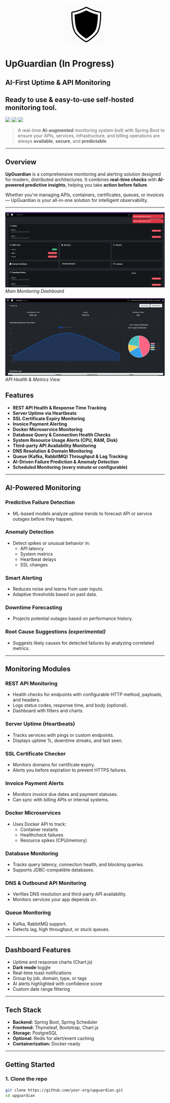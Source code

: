 <div align="center" width="100%">
    <img src="./images/litemode_logo.png" width="128" alt="" />
</div>



# UpGuardian (In Progress)
## AI-First Uptime & API Monitoring
## Ready to use & easy-to-use self-hosted monitoring tool.

<a target="_blank" href="https://github.com/panditaditya0/UpGuardian"><img src="https://img.shields.io/github/stars/panditaditya0/UpGuardian?style=flat" /></a> 
<a target="_blank" href="https://github.com/panditaditya0/UpGuardian/releases"><img src="https://img.shields.io/docker/pulls/panditaditya0/UpGuardian" /></a> 
<a target="_blank" href=""><img src="https://img.shields.io/github/last-commit/panditaditya0/UpGuardian" /></a>

> A real-time **AI-augmented** monitoring system built with Spring Boot to ensure your APIs, services, infrastructure, and billing operations are always **available**, **secure**, and **predictable**.

---

## Overview

**UpGuardian** is a comprehensive monitoring and alerting solution designed for modern, distributed architectures. It combines **real-time checks** with **AI-powered predictive insights**, helping you take **action before failure**.

Whether you're managing APIs, containers, certificates, queues, or invoices — UpGuardian is your all-in-one solution for intelligent observability.

---

![UpGuardian Dashboard](./images/dashboard.png)
*Main Monitoring Dashboard*

![API Monitoring Dashboard](./images/api_dashboard.png)
*API Health & Metrics View*

##  Features

-  **REST API Health & Response Time Tracking**
-  **Server Uptime via Heartbeats**
-  **SSL Certificate Expiry Monitoring**
-  **Invoice Payment Alerting**
-  **Docker Microservice Monitoring**
-  **Database Query & Connection Health Checks**
-  **System Resource Usage Alerts (CPU, RAM, Disk)**
-  **Third-party API Availability Monitoring**
-  **DNS Resolution & Domain Monitoring**
-  **Queue (Kafka, RabbitMQ) Throughput & Lag Tracking**
-  **AI-Driven Failure Prediction & Anomaly Detection**
-  **Scheduled Monitoring (every minute or configurable)**

---

## AI-Powered Monitoring

### Predictive Failure Detection
- ML-based models analyze uptime trends to forecast API or service outages before they happen.

### Anomaly Detection
- Detect spikes or unusual behavior in:
  - API latency
  - System metrics
  - Heartbeat delays
  - SSL changes

### Smart Alerting
- Reduces noise and learns from user inputs.
- Adaptive thresholds based on past data.

### Downtime Forecasting
- Projects potential outages based on performance history.

###  Root Cause Suggestions *(experimental)*
- Suggests likely causes for detected failures by analyzing correlated metrics.

---

## Monitoring Modules

### REST API Monitoring
- Health checks for endpoints with configurable HTTP method, payloads, and headers.
- Logs status codes, response time, and body (optional).
- Dashboard with filters and charts.

### Server Uptime (Heartbeats)
- Tracks services with pings or custom endpoints.
- Displays uptime %, downtime streaks, and last seen.

### SSL Certificate Checker
- Monitors domains for certificate expiry.
- Alerts you before expiration to prevent HTTPS failures.

### Invoice Payment Alerts
- Monitors invoice due dates and payment statuses.
- Can sync with billing APIs or internal systems.

### Docker Microservices
- Uses Docker API to track:
  - Container restarts
  - Healthcheck failures
  - Resource spikes (CPU/memory)

### Database Monitoring
- Tracks query latency, connection health, and blocking queries.
- Supports JDBC-compatible databases.

###  DNS & Outbound API Monitoring
- Verifies DNS resolution and third-party API availability.
- Monitors services your app depends on.

###  Queue Monitoring
- Kafka, RabbitMQ support.
- Detects lag, high throughput, or stuck queues.

---

##  Dashboard Features

-  Uptime and response charts (Chart.js)
-  **Dark mode** toggle
-  Real-time toast notifications
-  Group by job, domain, type, or tags
-  AI alerts highlighted with confidence score
-  Custom date range filtering

---

##  Tech Stack

- **Backend:** Spring Boot, Spring Scheduler
- **Frontend:** Thymeleaf, Bootstrap, Chart.js
- **Storage:** PostgreSQL 
- **Optional:** Redis for alert/event caching
- **Containerization:** Docker-ready

---

## Getting Started

### 1. Clone the repo

```bash
git clone https://github.com/your-org/upguardian.git
cd upguardian
